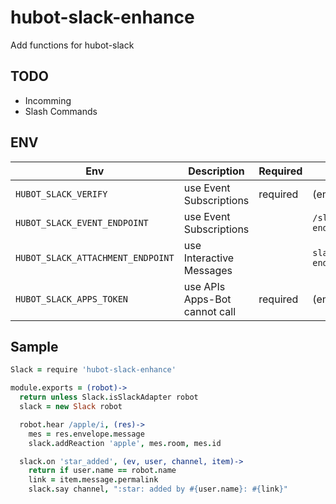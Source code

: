 # hubot-slack-enhance
Add functions for hubot-slack

## TODO

* Incomming
* Slash Commands

## ENV

Env                               | Description                   | Required | Default
--------------------------------- | ----------------------------- | -------- | ---------------------------
`HUBOT_SLACK_VERIFY`              | use Event Subscriptions       | required | (empty)
`HUBOT_SLACK_EVENT_ENDPOINT`      | use Event Subscriptions       |          | `/slack/event-endpoint`
`HUBOT_SLACK_ATTACHMENT_ENDPOINT` | use Interactive Messages      |          | `slack/attachment-endpoint`
`HUBOT_SLACK_APPS_TOKEN`          | use APIs Apps-Bot cannot call | required | (empty)

## Sample

```coffee
Slack = require 'hubot-slack-enhance'

module.exports = (robot)->
  return unless Slack.isSlackAdapter robot
  slack = new Slack robot

  robot.hear /apple/i, (res)->
    mes = res.envelope.message
    slack.addReaction 'apple', mes.room, mes.id

  slack.on 'star_added', (ev, user, channel, item)->
    return if user.name == robot.name
    link = item.message.permalink
    slack.say channel, ":star: added by #{user.name}: #{link}"

```
